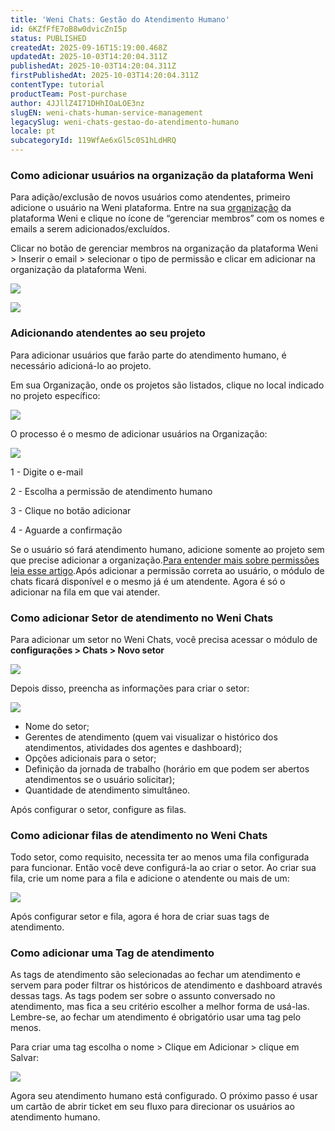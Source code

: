 ```yaml
---
title: 'Weni Chats: Gestão do Atendimento Humano'
id: 6KZfFfE7oB8w0dvicZnI5p
status: PUBLISHED
createdAt: 2025-09-16T15:19:00.468Z
updatedAt: 2025-10-03T14:20:04.311Z
publishedAt: 2025-10-03T14:20:04.311Z
firstPublishedAt: 2025-10-03T14:20:04.311Z
contentType: tutorial
productTeam: Post-purchase
author: 4JJllZ4I71DHhIOaLOE3nz
slugEN: weni-chats-human-service-management
legacySlug: weni-chats-gestao-do-atendimento-humano
locale: pt
subcategoryId: 119WfAe6xGl5c0S1hLdHRQ
---
```


### Como adicionar usuários na organização da plataforma Weni

Para adição/exclusão de novos usuários como atendentes, primeiro adicione o usuário na Weni plataforma. Entre na sua [organização](https://dash.weni.ai/orgs) da plataforma Weni e clique no ícone de “gerenciar membros” com os nomes e emails a serem adicionados/excluídos.

Clicar no botão de gerenciar membros na organização da plataforma Weni > Inserir o email > selecionar o tipo de permissão e clicar em adicionar na organização da plataforma Weni.

![](https://cdn.statically.io/gh/vtexdocs/help-center-content/refs/heads/main/docs/pt/tutorials/weni-by-vtex/configura%C3%A7%C3%B5es-weni/weni-chats-gestao-do-atendimento-humano_1.png)

![](https://cdn.statically.io/gh/vtexdocs/help-center-content/refs/heads/main/docs/pt/tutorials/weni-by-vtex/configura%C3%A7%C3%B5es-weni/weni-chats-gestao-do-atendimento-humano_2.png)

### Adicionando atendentes ao seu projeto

Para adicionar usuários que farão parte do atendimento humano, é necessário adicioná-lo ao projeto.

Em sua Organização, onde os projetos são listados, clique no local indicado no projeto específico:

![](https://cdn.statically.io/gh/vtexdocs/help-center-content/refs/heads/main/docs/pt/tutorials/weni-by-vtex/configura%C3%A7%C3%B5es-weni/weni-chats-gestao-do-atendimento-humano_3.png)

O processo é o mesmo de adicionar usuários na Organização:

![](https://cdn.statically.io/gh/vtexdocs/help-center-content/refs/heads/main/docs/pt/tutorials/weni-by-vtex/configura%C3%A7%C3%B5es-weni/weni-chats-gestao-do-atendimento-humano_4.png)

1 - Digite o e-mail

2 - Escolha a permissão de atendimento humano

3 - Clique no botão adicionar

4 - Aguarde a confirmação

Se o usuário só fará atendimento humano, adicione somente ao projeto sem que precise adicionar a organização.[Para entender mais sobre permissões leia esse artigo](https://ilhasoft.helpdocs.io/l/pt/atendimento-humano/weni-chats-conhecendo-o-m-dulo-de-chat-demo).Após adicionar a permissão correta ao usuário, o módulo de chats ficará disponível e o mesmo já é um atendente. Agora é só o adicionar na fila em que vai atender.

### Como adicionar Setor de atendimento no Weni Chats

Para adicionar um setor no Weni Chats, você precisa acessar o módulo de **configurações > Chats > Novo setor**

![](https://cdn.statically.io/gh/vtexdocs/help-center-content/refs/heads/main/docs/pt/tutorials/weni-by-vtex/configura%C3%A7%C3%B5es-weni/weni-chats-gestao-do-atendimento-humano_5.png)

Depois disso, preencha as informações para criar o setor:

![](https://cdn.statically.io/gh/vtexdocs/help-center-content/refs/heads/main/docs/pt/tutorials/weni-by-vtex/configura%C3%A7%C3%B5es-weni/weni-chats-gestao-do-atendimento-humano_6.png)

* Nome do setor;
* Gerentes de atendimento (quem vai visualizar o histórico dos atendimentos, atividades dos agentes e dashboard);
* Opções adicionais para o setor;
* Definição da jornada de trabalho (horário em que podem ser abertos atendimentos se o usuário solicitar);
* Quantidade de atendimento simultâneo.

Após configurar o setor, configure as filas.

### Como adicionar filas de atendimento no Weni Chats

Todo setor, como requisito, necessita ter ao menos uma fila configurada para funcionar. Então você deve configurá-la ao criar o setor. Ao criar sua fila, crie um nome para a fila e adicione o atendente ou mais de um:

![](https://cdn.statically.io/gh/vtexdocs/help-center-content/refs/heads/main/docs/pt/tutorials/weni-by-vtex/configura%C3%A7%C3%B5es-weni/weni-chats-gestao-do-atendimento-humano_7.png)

Após configurar setor e fila, agora é hora de criar suas tags de atendimento.

### Como adicionar uma Tag de atendimento

As tags de atendimento são selecionadas ao fechar um atendimento e servem para poder filtrar os históricos de atendimento e dashboard através dessas tags. As tags podem ser sobre o assunto conversado no atendimento, mas fica a seu critério escolher a melhor forma de usá-las. Lembre-se, ao fechar um atendimento é obrigatório usar uma tag pelo menos.

Para criar uma tag escolha o nome > Clique em Adicionar > clique em Salvar:

![](https://cdn.statically.io/gh/vtexdocs/help-center-content/refs/heads/main/docs/pt/tutorials/weni-by-vtex/configura%C3%A7%C3%B5es-weni/weni-chats-gestao-do-atendimento-humano_8.png)

Agora seu atendimento humano está configurado. O próximo passo é usar um cartão de abrir ticket em seu fluxo para direcionar os usuários ao atendimento humano.
